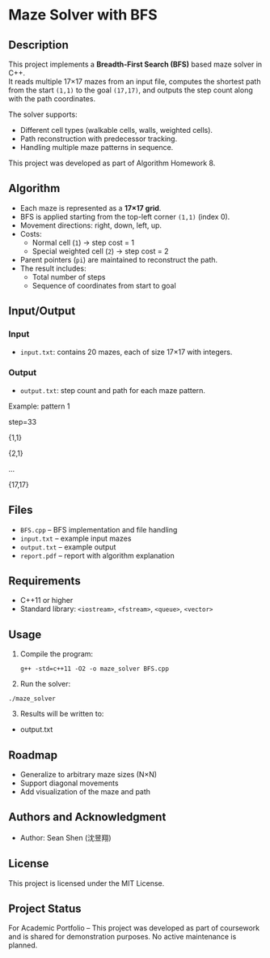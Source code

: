# Maze Solver with BFS

## Description
This project implements a **Breadth-First Search (BFS)** based maze solver in C++.  
It reads multiple 17×17 mazes from an input file, computes the shortest path from the start `(1,1)` to the goal `(17,17)`, and outputs the step count along with the path coordinates.

The solver supports:
- Different cell types (walkable cells, walls, weighted cells).
- Path reconstruction with predecessor tracking.
- Handling multiple maze patterns in sequence.

This project was developed as part of Algorithm Homework 8.

## Algorithm
- Each maze is represented as a **17×17 grid**.  
- BFS is applied starting from the top-left corner `(1,1)` (index 0).  
- Movement directions: right, down, left, up.  
- Costs:
  - Normal cell (`1`) → step cost = 1
  - Special weighted cell (`2`) → step cost = 2
- Parent pointers (`pi`) are maintained to reconstruct the path.  
- The result includes:
  - Total number of steps
  - Sequence of coordinates from start to goal

## Input/Output
### Input
- `input.txt`: contains 20 mazes, each of size 17×17 with integers.  

### Output
- `output.txt`: step count and path for each maze pattern.  

Example:
pattern 1

step=33

{1,1}

{2,1}

...

{17,17}

## Files
- `BFS.cpp` – BFS implementation and file handling
- `input.txt` – example input mazes
- `output.txt` – example output
- `report.pdf` – report with algorithm explanation

## Requirements
- C++11 or higher
- Standard library: `<iostream>`, `<fstream>`, `<queue>`, `<vector>`

## Usage
1. Compile the program:
   ```
   g++ -std=c++11 -O2 -o maze_solver BFS.cpp
   ```
2. Run the solver:
  ```
  ./maze_solver
  ```
3. Results will be written to:
- output.txt

## Roadmap
- Generalize to arbitrary maze sizes (N×N)
- Support diagonal movements
- Add visualization of the maze and path

## Authors and Acknowledgment
- Author: Sean Shen (沈昱翔)

## License
This project is licensed under the MIT License.

## Project Status
For Academic Portfolio – This project was developed as part of coursework and is shared for demonstration purposes. No active maintenance is planned.
